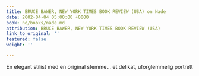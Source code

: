 ```yaml
---
title: BRUCE BAWER, NEW YORK TIMES BOOK REVIEW (USA) on Nade
date: 2002-04-04 05:00:00 +0000
book: no/books/nade.md
attribution: BRUCE BAWER, NEW YORK TIMES BOOK REVIEW (USA)
link_to_original: ''
featured: false
weight: ''

---
```

En elegant stilist med en original stemme… et delikat, uforglemmelig portrett